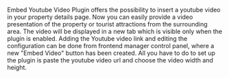Embed Youtube Video Plugin offers the possibility to insert a youtube video in your property details page. Now you can easily provide a video presentation of the property or tourist attractions from the surrounding area. The video will be displayed in a new tab which is visible only when the plugin is enabled. Adding the Youtube video link and editing the configuration can be done from frontend manager control panel, where a new "Embed Video" button has been created. All you have to do to set up the plugin is paste the youtube video url and choose the video width and height.

